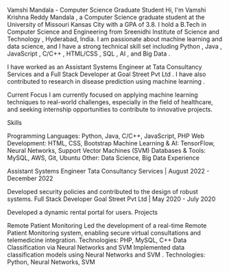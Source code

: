 Vamshi Mandala - Computer Science Graduate Student
Hi, I'm Vamshi Krishna Reddy Mandala , a Computer Science graduate student at the University of Missouri Kansas City with a GPA of 3.8. I hold a B.Tech in Computer Science and Engineering from Sreenidhi Institute of Science and Technology , Hyderabad, India. I am passionate about machine learning and data science, and I have a strong technical skill set including Python , Java , JavaScript , C/C++ , HTML/CSS , SQL , AI , and Big Data .

I have worked as an Assistant Systems Engineer at Tata Consultancy Services and a Full Stack Developer at Goal Street Pvt Ltd . I have also contributed to research in disease prediction using machine learning .

Current Focus
I am currently focused on applying machine learning techniques to real-world challenges, especially in the field of healthcare, and seeking internship opportunities to contribute to innovative projects.

Skills

Programming Languages: Python, Java, C/C++, JavaScript, PHP
Web Development: HTML, CSS, Bootstrap
Machine Learning & AI: TensorFlow, Neural Networks, Support Vector Machines (SVM)
Databases & Tools: MySQL, AWS, Git, Ubuntu
Other: Data Science, Big Data
Experience

Assistant Systems Engineer
Tata Consultancy Services | August 2022 - December 2022

Developed security policies and contributed to the design of robust systems.
Full Stack Developer
Goal Street Pvt Ltd | May 2020 - July 2020

Developed a dynamic rental portal for users.
Projects

Remote Patient Monitoring
Led the development of a real-time Remote Patient Monitoring system, enabling secure virtual consultations and telemedicine integration.
Technologies: PHP, MySQL, C++
Data Classification via Neural Networks and SVM
Implemented data classification models using Neural Networks and SVM .
Technologies: Python, Neural Networks, SVM
